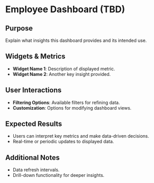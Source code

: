 # Employee Dashboard (TBD)

## Purpose
Explain what insights this dashboard provides and its intended use.

## Widgets & Metrics
- **Widget Name 1**: Description of displayed metric.
- **Widget Name 2**: Another key insight provided.

## User Interactions
- **Filtering Options**: Available filters for refining data.
- **Customization**: Options for modifying dashboard views.

## Expected Results
- Users can interpret key metrics and make data-driven decisions.
- Real-time or periodic updates to displayed data.

## Additional Notes
- Data refresh intervals.
- Drill-down functionality for deeper insights.